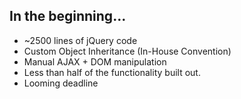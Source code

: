 ##  In the beginning...

* ~2500 lines of jQuery code
* Custom Object Inheritance (In-House Convention)
* Manual AJAX + DOM manipulation
* Less than half of the functionality built out.
* Looming deadline